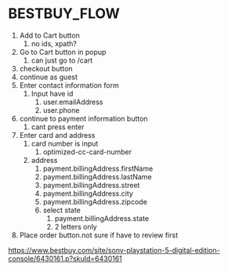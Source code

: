 # BESTBUY_FLOW

1. Add to Cart button
   1. no ids, xpath?
2. Go to Cart button in popup
   1. can just go to /cart
3. checkout button
4. continue as guest
5. Enter contact information form
   1. Input have id
      1. user.emailAddress
      2. user.phone
6. continue to payment information button
   1. cant press enter
7. Enter card and address
   1. card number is input
      1. optimized-cc-card-number
   2. address
      1. payment.billingAddress.firstName
      2. payment.billingAddress.lastName
      3. payment.billingAddress.street
      4. payment.billingAddress.city
      5. payment.billingAddress.zipcode
      6. select state
         1. payment.billingAddress.state
         2. 2 letters only
8. Place order button.not sure if have to review first

https://www.bestbuy.com/site/sony-playstation-5-digital-edition-console/6430161.p?skuId=6430161
